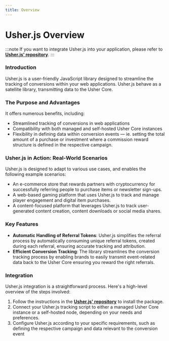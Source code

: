 ```yaml
---
title: Overview
---
```


# Usher.js Overview

:::note
If you want to integrate Usher.js into your application, please refer to [**Usher.js' repository**](https://github.com/usherlabs/usher.js).
:::

### **Introduction**

Usher.js is a user-friendly JavaScript library designed to streamline the tracking of conversions within your web applications. Usher.js behave as a satellite library, transmitting data to the Usher Core.

### **The Purpose and Advantages**

It offers numerous benefits, including:

- Streamlined tracking of conversions in web applications
- Compatibility with both managed and self-hosted Usher Core instances
- Flexibility in defining data within conversion events — ie. setting the total amount of a purchase or investment where a commission reward structure is defined in the respective campaign.

### Usher.js **in Action: Real-World Scenarios**

Usher.js is designed to adapt to various use cases, and enables the following example scenarios:

- An e-commerce store that rewards partners with cryptocurrency for successfully referring people to purchase items or newsletter sign-ups.
- A web-based gaming platform that uses Usher.js to track and manage player engagement and digital item purchases.
- A content-focused platform that leverages Usher.js to track user-generated content creation, content downloads or social media shares.

### **Key Features**

- **Automatic Handling of Referral Tokens**: Usher.js simplifies the referral process by automatically consuming unique referral tokens, created during each referral, ensuring accurate tracking and attribution.
- **Efficient Conversion Tracking**: The library streamlines the conversion tracking process by enabling brands to easily transmit event-related data back to the Usher Core ensuring you reward the right referrals.

### **Integration**

Usher.js integration is a straightforward process. Here's a high-level overview of the steps involved:

1. Follow the instructions in the **[Usher.js' repository](https://github.com/usherlabs/usher.js)** to install the package.
2. Connect your Usher.js tracking script to either a managed Usher Core instance or a self-hosted node, depending on your needs and preferences.
3. Configure Usher.js according to your specific requirements, such as defining the respective campaign and data relevant to the conversion event